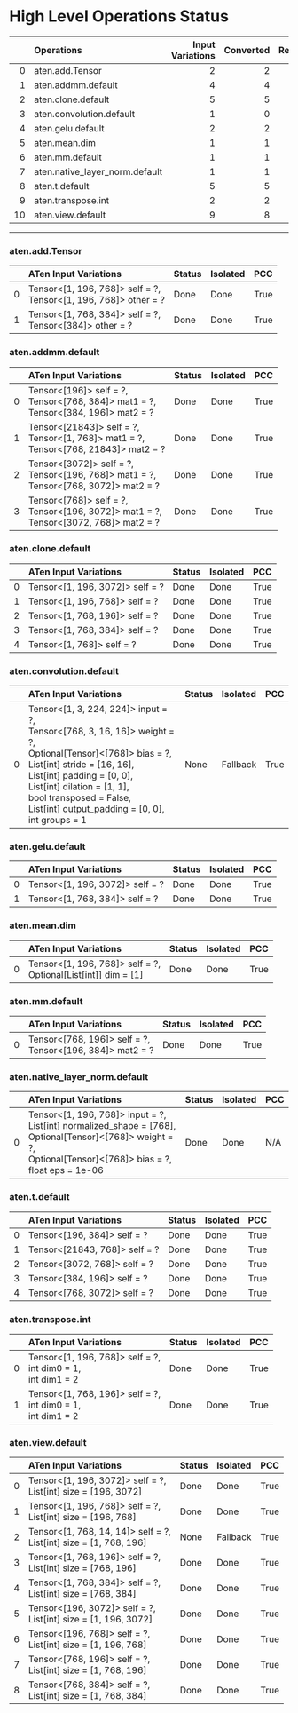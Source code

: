 # High Level Operations Status
|    | Operations                     |   Input Variations |   Converted |   Removed |   Fallback | Completed   |   Score |
|---:|:-------------------------------|-------------------:|------------:|----------:|-----------:|:------------|--------:|
|  0 | aten.add.Tensor                |                  2 |           2 |         0 |          0 | ✅          |    1    |
|  1 | aten.addmm.default             |                  4 |           4 |         0 |          0 | ✅          |    1    |
|  2 | aten.clone.default             |                  5 |           5 |         0 |          0 | ✅          |    1    |
|  3 | aten.convolution.default       |                  1 |           0 |         0 |          0 | ✘           |    0    |
|  4 | aten.gelu.default              |                  2 |           2 |         0 |          0 | ✅          |    1    |
|  5 | aten.mean.dim                  |                  1 |           1 |         0 |          0 | ✅          |    1    |
|  6 | aten.mm.default                |                  1 |           1 |         0 |          0 | ✅          |    1    |
|  7 | aten.native_layer_norm.default |                  1 |           1 |         0 |          0 | ✅          |    1    |
|  8 | aten.t.default                 |                  5 |           5 |         0 |          0 | ✅          |    1    |
|  9 | aten.transpose.int             |                  2 |           2 |         0 |          0 | ✅          |    1    |
| 10 | aten.view.default              |                  9 |           8 |         0 |          0 | 🚧          |    0.89 |
***
### aten.add.Tensor
|    | ATen Input Variations                                              | Status   | Isolated   | PCC   |
|---:|:-------------------------------------------------------------------|:---------|:-----------|:------|
|  0 | Tensor<[1, 196, 768]> self = ?,<br>Tensor<[1, 196, 768]> other = ? | Done     | Done       | True  |
|  1 | Tensor<[1, 768, 384]> self = ?,<br>Tensor<[384]> other = ?         | Done     | Done       | True  |
### aten.addmm.default
|    | ATen Input Variations                                                                    | Status   | Isolated   | PCC   |
|---:|:-----------------------------------------------------------------------------------------|:---------|:-----------|:------|
|  0 | Tensor<[196]> self = ?,<br>Tensor<[768, 384]> mat1 = ?,<br>Tensor<[384, 196]> mat2 = ?   | Done     | Done       | True  |
|  1 | Tensor<[21843]> self = ?,<br>Tensor<[1, 768]> mat1 = ?,<br>Tensor<[768, 21843]> mat2 = ? | Done     | Done       | True  |
|  2 | Tensor<[3072]> self = ?,<br>Tensor<[196, 768]> mat1 = ?,<br>Tensor<[768, 3072]> mat2 = ? | Done     | Done       | True  |
|  3 | Tensor<[768]> self = ?,<br>Tensor<[196, 3072]> mat1 = ?,<br>Tensor<[3072, 768]> mat2 = ? | Done     | Done       | True  |
### aten.clone.default
|    | ATen Input Variations           | Status   | Isolated   | PCC   |
|---:|:--------------------------------|:---------|:-----------|:------|
|  0 | Tensor<[1, 196, 3072]> self = ? | Done     | Done       | True  |
|  1 | Tensor<[1, 196, 768]> self = ?  | Done     | Done       | True  |
|  2 | Tensor<[1, 768, 196]> self = ?  | Done     | Done       | True  |
|  3 | Tensor<[1, 768, 384]> self = ?  | Done     | Done       | True  |
|  4 | Tensor<[1, 768]> self = ?       | Done     | Done       | True  |
### aten.convolution.default
|    | ATen Input Variations                                                                                                                                                                                                                                                                               | Status   | Isolated   | PCC   |
|---:|:----------------------------------------------------------------------------------------------------------------------------------------------------------------------------------------------------------------------------------------------------------------------------------------------------|:---------|:-----------|:------|
|  0 | Tensor<[1, 3, 224, 224]> input = ?,<br>Tensor<[768, 3, 16, 16]> weight = ?,<br>Optional[Tensor]<[768]> bias = ?,<br>List[int] stride = [16, 16],<br>List[int] padding = [0, 0],<br>List[int] dilation = [1, 1],<br>bool transposed = False,<br>List[int] output_padding = [0, 0],<br>int groups = 1 | None     | Fallback   | True  |
### aten.gelu.default
|    | ATen Input Variations           | Status   | Isolated   | PCC   |
|---:|:--------------------------------|:---------|:-----------|:------|
|  0 | Tensor<[1, 196, 3072]> self = ? | Done     | Done       | True  |
|  1 | Tensor<[1, 768, 384]> self = ?  | Done     | Done       | True  |
### aten.mean.dim
|    | ATen Input Variations                                            | Status   | Isolated   | PCC   |
|---:|:-----------------------------------------------------------------|:---------|:-----------|:------|
|  0 | Tensor<[1, 196, 768]> self = ?,<br>Optional[List[int]] dim = [1] | Done     | Done       | True  |
### aten.mm.default
|    | ATen Input Variations                                       | Status   | Isolated   | PCC   |
|---:|:------------------------------------------------------------|:---------|:-----------|:------|
|  0 | Tensor<[768, 196]> self = ?,<br>Tensor<[196, 384]> mat2 = ? | Done     | Done       | True  |
### aten.native_layer_norm.default
|    | ATen Input Variations                                                                                                                                                    | Status   | Isolated   | PCC   |
|---:|:-------------------------------------------------------------------------------------------------------------------------------------------------------------------------|:---------|:-----------|:------|
|  0 | Tensor<[1, 196, 768]> input = ?,<br>List[int] normalized_shape = [768],<br>Optional[Tensor]<[768]> weight = ?,<br>Optional[Tensor]<[768]> bias = ?,<br>float eps = 1e-06 | Done     | Done       | N/A   |
### aten.t.default
|    | ATen Input Variations         | Status   | Isolated   | PCC   |
|---:|:------------------------------|:---------|:-----------|:------|
|  0 | Tensor<[196, 384]> self = ?   | Done     | Done       | True  |
|  1 | Tensor<[21843, 768]> self = ? | Done     | Done       | True  |
|  2 | Tensor<[3072, 768]> self = ?  | Done     | Done       | True  |
|  3 | Tensor<[384, 196]> self = ?   | Done     | Done       | True  |
|  4 | Tensor<[768, 3072]> self = ?  | Done     | Done       | True  |
### aten.transpose.int
|    | ATen Input Variations                                            | Status   | Isolated   | PCC   |
|---:|:-----------------------------------------------------------------|:---------|:-----------|:------|
|  0 | Tensor<[1, 196, 768]> self = ?,<br>int dim0 = 1,<br>int dim1 = 2 | Done     | Done       | True  |
|  1 | Tensor<[1, 768, 196]> self = ?,<br>int dim0 = 1,<br>int dim1 = 2 | Done     | Done       | True  |
### aten.view.default
|    | ATen Input Variations                                                | Status   | Isolated   | PCC   |
|---:|:---------------------------------------------------------------------|:---------|:-----------|:------|
|  0 | Tensor<[1, 196, 3072]> self = ?,<br>List[int] size = [196, 3072]     | Done     | Done       | True  |
|  1 | Tensor<[1, 196, 768]> self = ?,<br>List[int] size = [196, 768]       | Done     | Done       | True  |
|  2 | Tensor<[1, 768, 14, 14]> self = ?,<br>List[int] size = [1, 768, 196] | None     | Fallback   | True  |
|  3 | Tensor<[1, 768, 196]> self = ?,<br>List[int] size = [768, 196]       | Done     | Done       | True  |
|  4 | Tensor<[1, 768, 384]> self = ?,<br>List[int] size = [768, 384]       | Done     | Done       | True  |
|  5 | Tensor<[196, 3072]> self = ?,<br>List[int] size = [1, 196, 3072]     | Done     | Done       | True  |
|  6 | Tensor<[196, 768]> self = ?,<br>List[int] size = [1, 196, 768]       | Done     | Done       | True  |
|  7 | Tensor<[768, 196]> self = ?,<br>List[int] size = [1, 768, 196]       | Done     | Done       | True  |
|  8 | Tensor<[768, 384]> self = ?,<br>List[int] size = [1, 768, 384]       | Done     | Done       | True  |

